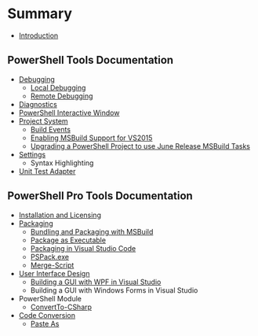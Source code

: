 # Summary

* [Introduction](README.md)

## PowerShell Tools Documentation

* [Debugging](chapter1.md)
  * [Local Debugging](chapter1/local-debugging.md)
  * [Remote Debugging](chapter1/remote-debugging.md)
* [Diagnostics](diagnostics.md)
* [PowerShell Interactive Window](powershell-interactive-window.md)
* [Project System](project-system.md)
  * [Build Events](project-system/build-eventys.md)
  * [Enabling MSBuild Support for VS2015](project-system/enabling-msbuild-support-for-vs2015.md)
  * [Upgrading a PowerShell Project to use June Release MSBuild Tasks](project-system/upgrading-a-powershell-project-to-use-june-release-msbuild-tasks.md)
* [Settings](settings.md)
  * Syntax Highlighting
* [Unit Test Adapter](unit-test-adapter.md)

## PowerShell Pro Tools Documentation

* [Installation and Licensing](powershell-pro-tools-documentation/installation-and-configuration.md)
* [Packaging](powershell-pro-tools-documentation/packaging.md)
  * [Bundling and Packaging with MSBuild](powershell-pro-tools-documentation/packaging/bundling-and-packaging-with-msbuild.md)
  * [Package as Executable](powershell-pro-tools-documentation/packaging/package-as-executable.md)
  * [Packaging in Visual Studio Code](powershell-pro-tools-documentation/packaging/packaging-in-visual-studio-code.md)
  * [PSPack.exe](powershell-pro-tools-documentation/packaging/pspackexe.md)
  * [Merge-Script](powershell-pro-tools-documentation/packaging/merge-script.md)
* [User Interface Design](powershell-pro-tools-documentation/code-conversion/user-interface-design.md)
  * [Building a GUI with WPF in Visual Studio](powershell-pro-tools-documentation/code-conversion/user-interface-design/building-a-gui-with-wpf-in-visual-studio.md)
  * Building a GUI with Windows Forms in Visual Studio
* PowerShell Module
  * [ConvertTo-CSharp](/powershell-pro-tools-documentation/powershell-module/convertto-csharp.md)
* [Code Conversion](powershell-pro-tools-documentation/code-conversion.md)
  * [Paste As](powershell-pro-tools-documentation/code-conversion/paste-as.md)



